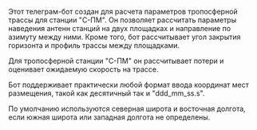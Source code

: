 Этот телеграм-бот создан для расчета параметров тропосферной трассы для станции "С-ПМ".
Он позволяет рассчитать параметры наведения антенн станций на двух площадках и направление по азимуту между ними.
Кроме того, бот рассчитывает угол закрытия горизонта и профиль трассы между площадками.

Для тропосферной станции "С-ПМ" он рассчитывает потери и оценивает ожидаемую скорость на трассе.

Бот поддерживает практически любой формат ввода координат мест размещения, такой как десятичный так и "ddd_mm_ss.s".

По умолчанию используются северная широта и восточная долгота, если южная широта или западная долгота не определены.

